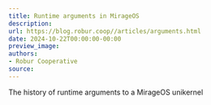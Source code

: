 ```yaml
---
title: Runtime arguments in MirageOS
description:
url: https://blog.robur.coop//articles/arguments.html
date: 2024-10-22T00:00:00-00:00
preview_image:
authors:
- Robur Cooperative
source:
---
```


The history of runtime arguments to a MirageOS unikernel
